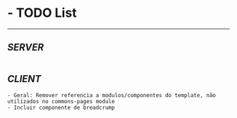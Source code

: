 # - TODO List
---
## *SERVER*
```

```
## *CLIENT*
```
- Geral: Remover referencia a modulos/componentes do template, não utilizados no commons-pages module
- Incluir componente de breadcrump
```
